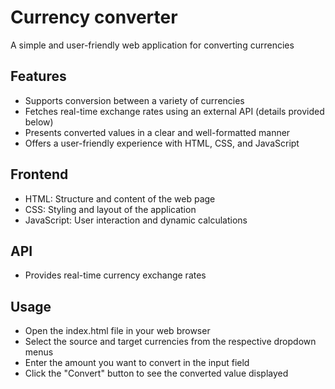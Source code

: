 # Currency converter
A simple and user-friendly web application for converting currencies

## Features
* Supports conversion between a variety of currencies
* Fetches real-time exchange rates using an external API (details provided below)
* Presents converted values in a clear and well-formatted manner
* Offers a user-friendly experience with HTML, CSS, and JavaScript

## Frontend
* HTML: Structure and content of the web page
* CSS: Styling and layout of the application
* JavaScript: User interaction and dynamic calculations
  
## API
* Provides real-time currency exchange rates

## Usage
* Open the index.html file in your web browser
* Select the source and target currencies from the respective dropdown menus
* Enter the amount you want to convert in the input field
* Click the "Convert" button to see the converted value displayed
